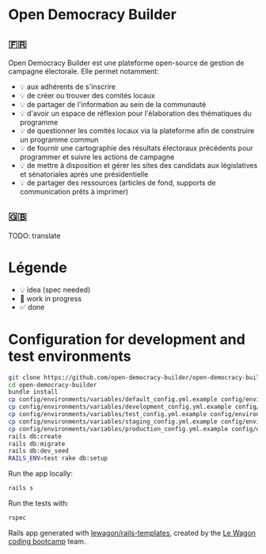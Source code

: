 # Open Democracy Builder
## 🇫🇷
Open Democracy Builder est une plateforme open-source de gestion de campagne électorale. Elle permet notamment:

- 💡 aux adhérents de s'inscrire
- 💡 de créer ou trouver des comités locaux
- 💡 de partager de l'information au sein de la communauté
- 💡 d'avoir un espace de réflexion pour l'élaboration des thématiques du programme
- 💡 de questionner les comités locaux via la plateforme afin de construire un programme commun
- 💡 de fournir une cartographie des résultats électoraux précédents pour programmer et suivre les actions de campagne
- 💡 de mettre à disposition et gérer les sites des candidats aux législatives et sénatoriales après une présidentielle
- 💡 de partager des ressources (articles de fond, supports de communication prêts à imprimer)
## 🇬🇧
TODO: translate

# Légende
- 💡 idea (spec needed)
- 🚧 work in progress
- ✅ done
# Configuration for development and test environments

```bash
git clone https://github.com/open-democracy-builder/open-democracy-builder.git
cd open-democracy-builder
bundle install
cp config/environments/variables/default_config.yml.example config/environments/variables/default_config.yml
cp config/environments/variables/development_config.yml.example config/environments/variables/development_config.yml
cp config/environments/variables/test_config.yml.example config/environments/variables/test_config.yml
cp config/environments/variables/staging_config.yml.example config/environments/variables/staging_config.yml
cp config/environments/variables/production_config.yml.example config/environments/variables/production_config.yml
rails db:create
rails db:migrate
rails db:dev_seed
RAILS_ENV=test rake db:setup
```

Run the app locally:

```bash
rails s
```
Run the tests with:

```bash
rspec
```

Rails app generated with [lewagon/rails-templates](https://github.com/lewagon/rails-templates), created by the [Le Wagon coding bootcamp](https://www.lewagon.com) team.
